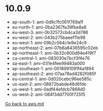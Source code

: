 
 # 10.0.9
- ap-south-1: ami-0d9c1fc061f769a1f
- eu-north-1: ami-0ba2367fa39fbe8a8
- eu-west-3: ami-0b32572cb4ca3d786
- eu-west-2: ami-043b275baeef11e98
- eu-west-1: ami-09b2c564c1e9e24c9
- ap-northeast-2: ami-07b6a8436595c02eb
- ap-northeast-1: ami-0b32c600d94e419f7
- ca-central-1: ami-083030e7bcf3f4e76
- sa-east-1: ami-031e4fee99483a000
- ap-southeast-1: ami-0018991091f4a1894
- ap-southeast-2: ami-07aa78ad4282f085f
- eu-central-1: ami-0d020cebc96ee585c
- us-east-2: ami-08872babde48d6fde
- us-west-1: ami-0adf44efdcb7868d0
- us-west-2: ami-084f3dd7700f725f5

[Go back to aws.md](../../aws.md) 
